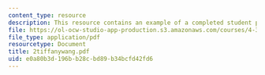 ```yaml
---
content_type: resource
description: This resource contains an example of a completed student project.
file: https://ol-ocw-studio-app-production.s3.amazonaws.com/courses/4-301-introduction-to-the-visual-arts-spring-2007/e0a80b3d196bb28cbd89b34bcfd42fd6_2tiffanywang.pdf
file_type: application/pdf
resourcetype: Document
title: 2tiffanywang.pdf
uid: e0a80b3d-196b-b28c-bd89-b34bcfd42fd6
---
```

